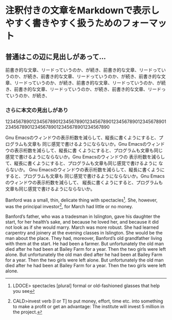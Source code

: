 # 注釈付きの文章をMarkdownで表示しやすく書きやすく扱うためのフォーマット

## 普通はこの辺に見出しがあって…

前書き的な文章、リードっていうのか、が続き、前書き的な文章、リードっていうのか、が続き、前書き的な文章、リードっていうのか、が続き、前書き的な文章、リードっていうのか、が続き、前書き的な文章、リードっていうのか、が続き、前書き的な文章、リードっていうのか、が続き、前書き的な文章、リードっていうのか、が続き、

### さらに本文の見出しがあり

1234567890123456789012345678901234567890123456789012345678901234567890123456789012345678901234567890

Gnu Emacsのウィンドウの表示桁数を減らして、縦長に書くようにすると、プログラムも文章も
同じ感覚で書けるようにならないか。Gnu Emacsのウィンドウの表示桁数を減らして、縦長に書
くようにすると、プログラムも文章も同じ感覚で書けるようにならないか。Gnu Emacsのウィンドウの
表示桁数を減らして、縦長に書くようにすると、プログラムも文章も同じ感覚で書けるように
ならないか。
Gnu Emacsのウィンドウの表示桁数を減らして、縦長に書くようにすると、プログラムも文章も
同じ感覚で書けるようにならないか。Gnu Emacsのウィンドウの表示桁数を減らして、
縦長に書くようにすると、プログラムも文章も同じ感覚で書けるようにならないか。

Banford was a small, thin, delicate thing with spectacles[^1-1].
She, however, was the principal investor[^1-2], for March had little or no money.

Banford’s father, who was a tradesman in Islington, gave his daughter the start,
for her health’s sake, and because he loved her,
and because it did not look as if she would marry.
March was more robust.
She had learned carpentry and joinery at the evening classes in Islington.
She would be the man about the place.
They had, moreover, Banford’s old grandfather living with them at the start.
He had been a farmer.
But unfortunately the old man died after he had been at Bailey Farm for a year.
Then the two girls were left alone.
		But unfortunately the old man died after he had been at Bailey Farm for a year.
		Then the two girls were left alone.
		But unfortunately the old man died after he had been at Bailey Farm for a year.
		Then the two girls were left alone.

[^1-1]:LDOCE>  spectacles [plural] formal or old-fashioned glasses that help you see
[^1-2]:CALD>invest verb [I or T]
to put money, effort, time etc. into something to make a profit or get an advantage:
 The institute will invest 5 million in the project.

